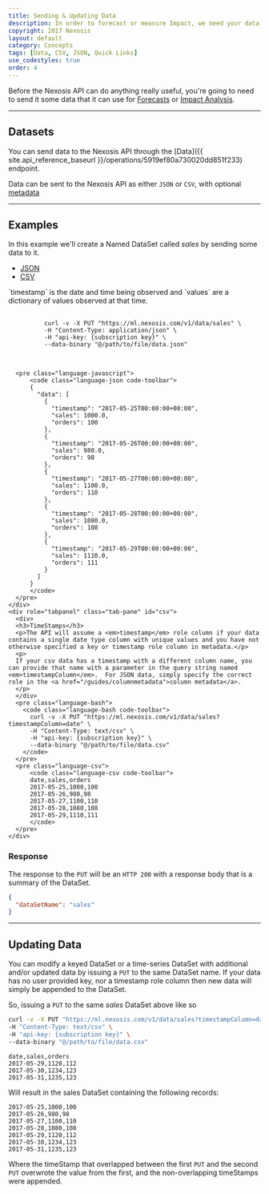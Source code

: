 ```yaml
---
title: Sending & Updating Data
description: In order to forecast or measure Impact, we need your data in JSON or CSV format.
copyright: 2017 Nexosis 
layout: default
category: Concepts
tags: [Data, CSV, JSON, Quick Links]
use_codestyles: true
order: 4
---
```


Before the Nexosis API can do anything really useful, you're going to need to send it some data that it can use for [Forecasts](forecast) or [Impact Analysis](impactanalysis).

------

## Datasets

You can send data to the Nexosis API through the [Data]({{ site.api_reference_baseurl }}/operations/5919ef80a730020dd851f233) endpoint.

Data can be sent to the Nexosis API as either `JSON` or `CSV`, with optional [metadata](columnmetadata)

------

## Examples

In this example we'll create a Named DataSet called *sales* by sending some data to it.


<ul id="profileTabs" class="nav nav-tabs">
    <li class="active"><a href="#json" data-toggle="tab">JSON</a></li>
    <li><a href="#csv" data-toggle="tab">CSV</a></li>
</ul>
<div class="tab-content">
    <div role="tabpanel" class="tab-pane active" id="json">
      <p>`timestamp` is the date and time being observed and `values` are a dictionary of values observed at that time.</p>
      <pre class="language-bash">
        <code class="language-bash code-toolbar">
          curl -v -X PUT "https://ml.nexosis.com/v1/data/sales" \
          -H "Content-Type: application/json" \
          -H "api-key: {subscription key}" \
          --data-binary "@/path/to/file/data.json"
        </code>
      </pre>
      
      <pre class="language-javascript">
          <code class="language-json code-toolbar">
          {
            "data": [
              {
                "timestamp": "2017-05-25T00:00:00+00:00",
                "sales": 1000.0,
                "orders": 100
              },
              {
                "timestamp": "2017-05-26T00:00:00+00:00",
                "sales": 980.0,
                "orders": 98
              },
              {
                "timestamp": "2017-05-27T00:00:00+00:00",
                "sales": 1100.0,
                "orders": 110
              },
              {
                "timestamp": "2017-05-28T00:00:00+00:00",
                "sales": 1080.0,
                "orders": 108
              },
              {
                "timestamp": "2017-05-29T00:00:00+00:00",
                "sales": 1110.0,
                "orders": 111
              }
            ]
          }
          </code>
      </pre>
    </div>
    <div role="tabpanel" class="tab-pane" id="csv">
      <div>
      <h3>TimeStamps</h3>
      <p>The API will assume a <em>timestamp</em> role column if your data contains a single date type column with unique values and you have not otherwise specified a key or timestamp role column in metadata.</p>
      <p>
      If your csv data has a timestamp with a different column name, you can provide that name with a parameter in the query string named <em>timestampColumn</em>.  For JSON data, simply specify the correct role in the <a href="/guides/columnmetadata">column metadata</a>.
      </p>
      </div>
      <pre class="language-bash">
        <code class="language-bash code-toolbar">
          curl -v -X PUT "https://ml.nexosis.com/v1/data/sales?timestampColumn=date" \
          -H "Content-Type: text/csv" \
          -H "api-key: {subscription key}" \
          --data-binary "@/path/to/file/data.csv"
        </code>
      </pre>
      <pre class="language-csv">
          <code class="language-csv code-toolbar">
          date,sales,orders
          2017-05-25,1000,100
          2017-05-26,980,98
          2017-05-27,1100,110
          2017-05-28,1080,108
          2017-05-29,1110,111
          </code>
      </pre>
    </div>
</div>

### Response

The response to the `PUT` will be an `HTTP 200` with a response body that is a summary of the DataSet.

``` json
{
  "dataSetName": "sales"
}
```

------

## Updating Data

You can modify a keyed DataSet or a time-series DataSet with additional and/or updated data by issuing a `PUT` to the same DataSet name. If your data has no user provided key, nor a timestamp role column then new data will simply be appended to the DataSet.

So, issuing a `PUT` to the same *sales* DataSet above like so

``` bash
curl -v -X PUT "https://ml.nexosis.com/v1/data/sales?timestampColumn=date" \
-H "Content-Type: text/csv" \
-H "api-key: {subscription key}" \
--data-binary "@/path/to/file/data.csv"
```

``` csv
date,sales,orders
2017-05-29,1120,112
2017-05-30,1234,123
2017-05-31,1235,123
```

Will result in the sales DataSet containing the following records:

``` csv
2017-05-25,1000,100
2017-05-26,980,98
2017-05-27,1100,110
2017-05-28,1080,108
2017-05-29,1120,112
2017-05-30,1234,123
2017-05-31,1235,123
```

Where the timeStamp that overlapped between the first `PUT` and the second `PUT` overwrote the value from the first, and the non-overlapping timeStamps were appended.
